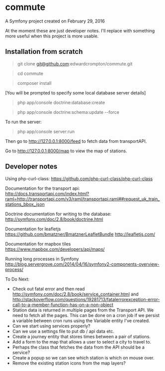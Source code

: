 commute
=======

A Symfony project created on February 29, 2016

At the moment these are just developer notes. I'll replace with something more useful when this project is more usable.

Installation from scratch
-------------------------

> git clone git@github.com:edwardcrompton/commute.git

> cd commute

> composer install

[You will be prompted to specify some local database server details]

> php app/console doctrine:database:create

> php app/console doctrine:schema:update --force

To run the server:

> php app/console server:run

Then go to http://127.0.0.1:8000/feed to fetch data from transportAPI.

Go to http://127.0.0.1:8000/map to view the map of stations.

Developer notes
---------------

Using php-curl-class:
https://github.com/php-curl-class/php-curl-class

Documentation for the transport api:
http://docs.transportapi.com/index.html?raml=http://transportapi.com/v3/raml/transportapi.raml##request_uk_train_stations_bbox_json

Doctrine documentation for writing to the database:
http://symfony.com/doc/2.8/book/doctrine.html

Documentation for leafletjs
https://github.com/bmatzner/BmatznerLeafletBundle
http://leafletjs.com/

Documentation for mapbox tiles
https://www.mapbox.com/developers/api/maps/

Running long processes in Symfony
http://blog.servergrove.com/2014/04/16/symfony2-components-overview-process/

To Do Next:

- Check out fatal error and then read 
http://symfony.com/doc/2.8/book/service_container.html and 
http://stackoverflow.com/questions/19281713/fatalerrorexception-error-call-to-a-member-function-has-on-a-non-object
- Station data is returned in multiple pages from the Transport API. We need to 
fetch all the pages. This can be done on a cron job if we persist a variable
between cron runs using the Variable entity I've created.
- Can we start using services properly?
- Can we use a settings file to put db / api data etc.
- Create a journey entity that stores times between a pair of stations.
- Add a form to the map that allows a user to select a city to travel to.
- Perhaps the class that fetches the data from the API should be a service?
- Create a popup so we can see which station is which on mouse over.
- Remove the existing station icons from the map layers?

